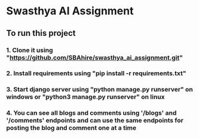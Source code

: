 # Swasthya AI Assignment
## To run this project 

### 1. Clone it using "https://github.com/SBAhire/swasthya_ai_assignment.git"

### 2. Install requirements using "pip install -r requirements.txt"

### 3. Start django server using "python manage.py runserver" on windows or "python3 manage.py runserver" on linux

### 4. You can see all blogs and comments using '/blogs' and '/comments' endpoints and can use the same endpoints for posting the blog and comment one at a time




